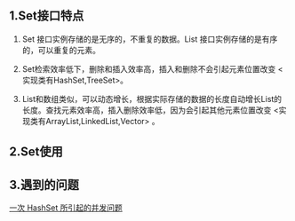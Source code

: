 ## 1.Set接口特点
1. Set 接口实例存储的是无序的，不重复的数据。List 接口实例存储的是有序的，可以重复的元素。

2. Set检索效率低下，删除和插入效率高，插入和删除不会引起元素位置改变 <实现类有HashSet,TreeSet>。

3. List和数组类似，可以动态增长，根据实际存储的数据的长度自动增长List的长度。查找元素效率高，插入删除效率低，因为会引起其他元素位置改变 <实现类有ArrayList,LinkedList,Vector> 。  

## 2.Set使用



## 3.遇到的问题
[一次 HashSet 所引起的并发问题](https://crossoverjie.top/2018/11/08/java-senior/JVM-concurrent-HashSet-problem/)